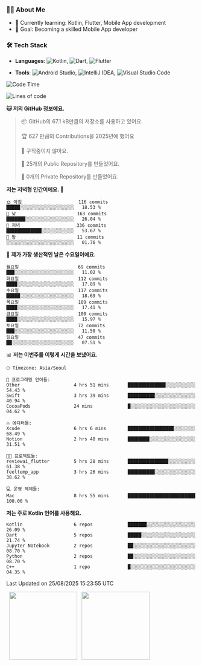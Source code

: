 ### 👨‍💻 About Me
- 🌱 Currently learning: Kotlin, Flutter, Mobile App development
- 🎯 Goal: Becoming a skilled Mobile App developer

### 🛠 Tech Stack
- **Languages**: ![Kotlin](https://img.shields.io/badge/Kotlin-0095D5?style=flat-square&logo=kotlin&logoColor=white), ![Dart](https://img.shields.io/badge/Dart-0175C2?style=flat-square&logo=dart&logoColor=white), ![Flutter](https://img.shields.io/badge/Flutter-02569B?style=flat-square&logo=flutter&logoColor=white)

- **Tools**:
![Android Studio](https://img.shields.io/badge/Android%20Studio-3DDC84?style=flat-square&logo=android-studio&logoColor=white), 
![IntelliJ IDEA](https://img.shields.io/badge/IntelliJ%20IDEA-000000?style=flat-square&logo=intellij-idea&logoColor=white), 
![Visual Studio Code](https://img.shields.io/badge/VS%20Code-007ACC?style=flat-square&logo=visual-studio-code&logoColor=white)

<!--START_SECTION:waka-->
![Code Time](http://img.shields.io/badge/Code%20Time-236%20hrs%2014%20mins-blue)

![Lines of code](https://img.shields.io/badge/%EC%A0%80%EB%8A%94%20%EC%97%AC%ED%83%9C%EA%B9%8C%EC%A7%80%20-333.3%20thousand%20%EC%A4%84%EC%9D%98%20%EC%BD%94%EB%93%9C%EB%A5%BC%20%EC%9E%91%EC%84%B1%ED%96%88%EC%96%B4%EC%9A%94.-blue)

**🐱 저의 GitHub 정보에요.** 

> 📦 GitHub의 67.1 kB만큼의 저장소를 사용하고 있어요. 
 > 
> 🏆 627 만큼의 Contributions을 2025년에 했어요
 > 
> 🚫 구직중이지 않아요.
 > 
> 📜 25개의 Public Repository를 만들었어요. 
 > 
> 🔑 0개의 Private Repository를 만들었어요. 
 > 
**저는 저녁형 인간이에요. 🦉** 

```text
🌞 아침                     116 commits         █████░░░░░░░░░░░░░░░░░░░░   18.53 % 
🌆 낮　                     163 commits         ███████░░░░░░░░░░░░░░░░░░   26.04 % 
🌃 저녁                     336 commits         █████████████░░░░░░░░░░░░   53.67 % 
🌙 밤　                     11 commits          ░░░░░░░░░░░░░░░░░░░░░░░░░   01.76 % 
```
📅 **제가 가장 생산적인 날은 수요일이에요.** 

```text
월요일                      69 commits          ███░░░░░░░░░░░░░░░░░░░░░░   11.02 % 
화요일                      112 commits         ████░░░░░░░░░░░░░░░░░░░░░   17.89 % 
수요일                      117 commits         █████░░░░░░░░░░░░░░░░░░░░   18.69 % 
목요일                      109 commits         ████░░░░░░░░░░░░░░░░░░░░░   17.41 % 
금요일                      100 commits         ████░░░░░░░░░░░░░░░░░░░░░   15.97 % 
토요일                      72 commits          ███░░░░░░░░░░░░░░░░░░░░░░   11.50 % 
일요일                      47 commits          ██░░░░░░░░░░░░░░░░░░░░░░░   07.51 % 
```


📊 **저는 이번주를 이렇게 시간을 보냈어요.** 

```text
🕑︎ Timezone: Asia/Seoul

💬 프로그래밍 언어들: 
Other                    4 hrs 51 mins       ██████████████░░░░░░░░░░░   54.43 % 
Swift                    3 hrs 39 mins       ██████████░░░░░░░░░░░░░░░   40.94 % 
CocoaPods                24 mins             █░░░░░░░░░░░░░░░░░░░░░░░░   04.62 % 

🔥 에디터들: 
Xcode                    6 hrs 6 mins        █████████████████░░░░░░░░   68.49 % 
Notion                   2 hrs 48 mins       ████████░░░░░░░░░░░░░░░░░   31.51 % 

🐱‍💻 프로젝트들: 
reviewai_flutter         5 hrs 28 mins       ███████████████░░░░░░░░░░   61.38 % 
feeltemp_app             3 hrs 26 mins       ██████████░░░░░░░░░░░░░░░   38.62 % 

💻 운영 체제들: 
Mac                      8 hrs 55 mins       █████████████████████████   100.00 % 
```

**저는 주로 Kotlin 언어를 사용해요.** 

```text
Kotlin                   6 repos             ███████░░░░░░░░░░░░░░░░░░   26.09 % 
Dart                     5 repos             █████░░░░░░░░░░░░░░░░░░░░   21.74 % 
Jupyter Notebook         2 repos             ██░░░░░░░░░░░░░░░░░░░░░░░   08.70 % 
Python                   2 repos             ██░░░░░░░░░░░░░░░░░░░░░░░   08.70 % 
C++                      1 repo              █░░░░░░░░░░░░░░░░░░░░░░░░   04.35 % 
```




 Last Updated on 25/08/2025 15:23:55 UTC
<!--END_SECTION:waka-->

<p>
  <img height="180em" src="https://github-readme-stats.vercel.app/api?username=JongHyun070105&show_icons=true&include_all_commits=true&bg_color=0d1117&title_color=ffffff&text_color=c9d1d9&icon_color=79ff97">
  <img height="180em" src="https://github-readme-stats.vercel.app/api/top-langs/?username=JongHyun070105&layout=compact&langs_count=4&bg_color=0d1117&title_color=ffffff&text_color=c9d1d9&hide=php,jupyter%20notebook&hide_repo=EcoStep,mimir,git-session">
</p>
